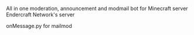 All in one moderation, announcement and modmail bot for Minecraft server Endercraft Network's server

onMessage.py for mailmod
